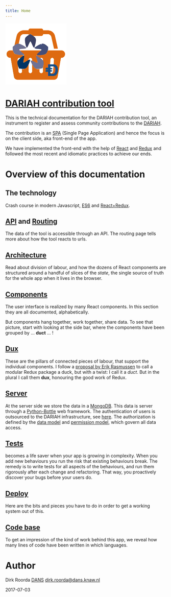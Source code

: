 ```yaml
---
title: Home
---
```


![logo](images/inkind_logo.png)

# [DARIAH contribution tool](https://dariah-beta.dans.knaw.nl)

This is the technical documentation for the
DARIAH contribution tool, an instrument to register and assess
community contributions to the [DARIAH](http://www.dariah.eu).

The contribution is an [SPA](https://en.wikipedia.org/wiki/Single-page_application)
(Single Page Application)
and hence the focus is on the client side, aka front-end of the app.

We have implemented the front-end with the help of
[React](https://facebook.github.io/react/) and [Redux](http://redux.js.org)
and followed the most recent and idiomatic practices to achieve our ends.

# Overview of this documentation

## The technology
Crash course in modern Javascript, [ES6](ES6) and [React+Redux](React).

## [API](API) and [Routing](Routing)
The data of the tool is accessible through an API.
The routing page tells more about how the tool reacts to urls.

## [Architecture](Architecture)
Read about division of labour, 
and how the dozens of React components are structured around a handful of slices of the *state*,
the single source of truth for the whole app when it lives in the browser.

## [Components](Components)
The user interface is realized by many React components.
In this section they are all documented, alphabetically.

But components hang together, work together, share data.
To see that picture, start with looking at the side bar, where the components have been grouped by 
... **duct** ... !

## [Dux](Dux)
These are the pillars of connected pieces of labour, that support the individual components.
I follow a [proposal by Erik Rasmussen](https://github.com/erikras/ducks-modular-redux)
to call a modular Redux package a duck, but with a twist: I call it a *duct*.
But in the plural I call them **dux**,
honouring the good work of Redux.

## [Server](server)
At the server side we store the data in a [MongoDB](https://docs.mongodb.com).
This data is server through a [Python-Bottle](http://bottlepy.org/docs/dev/) web framework.
The authentication of users is outsourced to the DARIAH infrastructure, see
[here](Dux#me). The authorization is defined by the [data model](Server#data-model) and
[permission model](Server#permission-model),
which govern all data access.

## [Tests](Tests)
becomes a life saver when your app is growing in complexity.
When you add new behaviours you run the risk that existing behaviours break.
The remedy is to write tests for all aspects of the behaviours, and run them rigorously
after each change and refactoring.
That way, you proactively discover your bugs before your users do.

## [Deploy](Deploy)
Here are the bits and pieces you have to do in order to get a working system out of this.

## [Code base](Codebase)
To get an impression of the kind of work behind this app, we 
reveal how many lines of code have been written in which languages.

# Author

Dirk Roorda
[DANS](https://www.dans.knaw.nl)
[dirk.roorda@dans.knaw.nl](mailto:dirk.roorda@dans.knaw.nl)

2017-07-03
